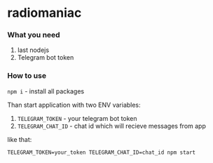 # radiomaniac

### What you need
  1. last nodejs
  2. Telegram bot token

### How to use

`npm i` - install all packages

Than start application with two ENV variables:

  1. `TELEGRAM_TOKEN` - your telegram bot token
  2. `TELEGRAM_CHAT_ID` - chat id which will recieve messages from app

like that:

`TELEGRAM_TOKEN=your_token TELEGRAM_CHAT_ID=chat_id npm start`
